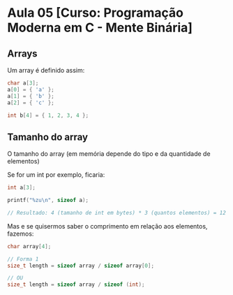 #  Aula 05  [Curso: Programação Moderna em C - Mente Binária]

## Arrays

Um array é definido assim:

```c
char a[3];
a[0] = { 'a' };
a[1] = { 'b' };
a[2] = { 'c' };

int b[4] = { 1, 2, 3, 4 };
```

## Tamanho do array

O tamanho do array (em memória depende do tipo e da quantidade de elementos)

Se for um int por exemplo, ficaria:

```c
int a[3];

printf("%zu\n", sizeof a);

// Resultado: 4 (tamanho de int em bytes) * 3 (quantos elementos) = 12 bytes
```

Mas e se quisermos saber o comprimento em relação aos elementos, fazemos:

```c
char array[4];

// Forma 1
size_t length = sizeof array / sizeof array[0];

// OU
size_t length = sizeof array / sizeof (int);
```